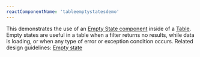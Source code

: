 ```yaml
---
reactComponentName: 'tableemptystatesdemo'
---
```


This demonstrates the use of an [Empty State component](/documentation/react/components/emptystate) inside of a [Table](documentation/react/components/table). Empty states are useful in a table when a filter returns no results, while data is loading, or when any type of error or exception condition occurs. Related design guidelines: [Empty state](/design-guidelines/usage-and-behavior/empty-state)
